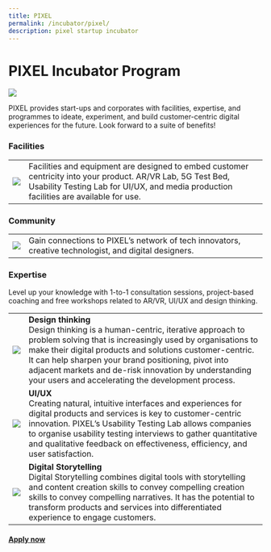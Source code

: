 ```yaml
---
title: PIXEL
permalink: /incubator/pixel/
description: pixel startup incubator
---
```

# PIXEL Incubator Program
<img src="https://drive.google.com/uc?export=view&amp;id=1QzMSI8IblGjMdZWynQUaVzwlrtIkDclG">

PIXEL provides start-ups and corporates with facilities, expertise, and programmes to ideate, experiment, and build customer-centric digital experiences for the future. Look forward to a suite of benefits!

### Facilities
<table>
	<tr>
		<td><img src="https://drive.google.com/uc?export=view&amp;id=1uc1e8ceXzID4dw7cEf0FctKCe2ke6lgQ"></td>
		<td>Facilities and equipment are designed to embed customer centricity into your product. AR/VR Lab, 5G Test Bed, Usability Testing Lab for UI/UX, and media production facilities are  available for use.</td>
	</tr>
</table>

### Community
<table>
	<tr>
		<td><img src="https://drive.google.com/uc?export=view&amp;id=1uc1e8ceXzID4dw7cEf0FctKCe2ke6lgQ"></td>
		<td>Gain connections to PIXEL’s network of tech innovators, creative technologist, and digital designers.</td>
	</tr>
</table>

### Expertise
Level up your knowledge with 1-to-1 consultation sessions, project-based coaching and free workshops related to AR/VR, UI/UX and design thinking. 

<table>
	<tr>
		<td><img src="https://drive.google.com/uc?export=view&amp;id=1moKrFdB1oXCkoUtkpsIFs-VeD39mo4_U"></td>
		<td><b>Design thinking</b> 
			<br>Design thinking is a human-centric, iterative approach to problem solving that is increasingly used by organisations to make their digital products and solutions customer-centric. It can help sharpen your brand positioning, pivot into adjacent markets and de-risk innovation by understanding your users and accelerating the development process.</td>
	</tr>
			<td><img src="https://drive.google.com/uc?export=view&amp;id=1CN-MTng5vdOrPX9ay-furMZqWUfnDB6j"></td>
	<td><b>UI/UX</b>
		<br>Creating natural, intuitive interfaces and experiences for digital products and services is key to customer-centric innovation. PIXEL’s Usability Testing Lab allows companies to organise usability testing interviews to gather quantitative and qualitative feedback on effectiveness, efficiency, and user satisfaction.</td>
	</tr>
			<td><img src="https://drive.google.com/uc?export=view&amp;id=1lKbeq0EAKAgJi35GSg2cfZSKHCmY2P8C"></td>
		<td><b>Digital Storytelling</b>
	<br>Digital Storytelling combines digital tools with storytelling and content creation skills to convey compelling creation skills to convey compelling narratives. It has the potential to transform products and services into differentiated experience to engage customers.</td>
	</tr>
</table>

<h4><a href="https://form.gov.sg/#!/6347a3c39854900012674f4d" target="_blank">Apply now</a></h4>